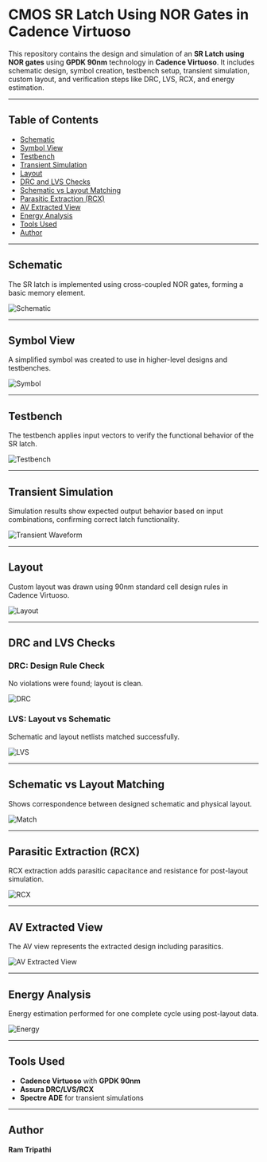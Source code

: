 # CMOS SR Latch Using NOR Gates in Cadence Virtuoso

This repository contains the design and simulation of an **SR Latch using NOR gates** using **GPDK 90nm** technology in **Cadence Virtuoso**. It includes schematic design, symbol creation, testbench setup, transient simulation, custom layout, and verification steps like DRC, LVS, RCX, and energy estimation.

---

## Table of Contents  
- [Schematic](#schematic)  
- [Symbol View](#symbol-view)  
- [Testbench](#testbench)  
- [Transient Simulation](#transient-simulation)  
- [Layout](#layout)  
- [DRC and LVS Checks](#drc-and-lvs-checks)  
- [Schematic vs Layout Matching](#schematic-vs-layout-matching)  
- [Parasitic Extraction (RCX)](#parasitic-extraction-rcx)  
- [AV Extracted View](#av-extracted-view)  
- [Energy Analysis](#energy-analysis)  
- [Tools Used](#tools-used)  
- [Author](#author)

---

## Schematic  
The SR latch is implemented using cross-coupled NOR gates, forming a basic memory element.

![Schematic](./SR_Latch_using_NOR_Schematic.png)

---

## Symbol View  
A simplified symbol was created to use in higher-level designs and testbenches.

![Symbol](./SR_Latch_using_NOR_Gates.png)

---

## Testbench  
The testbench applies input vectors to verify the functional behavior of the SR latch.

![Testbench](./SR_Latch_using_NOR_Tb.png)

---

## Transient Simulation  
Simulation results show expected output behavior based on input combinations, confirming correct latch functionality.

![Transient Waveform](./SR_Latch_using_NOR_Transient_waveform.png)

---

## Layout  
Custom layout was drawn using 90nm standard cell design rules in Cadence Virtuoso.

![Layout](./LAYOUT_SR_Latch_using_NOR.png)

---

## DRC and LVS Checks

### DRC: Design Rule Check  
No violations were found; layout is clean.

![DRC](./NO_DRC_SR_LATCH_usimg_NOR.png)

### LVS: Layout vs Schematic  
Schematic and layout netlists matched successfully.

![LVS](./LVS_RUN_SR_Latch_using_NOR.png)

---

## Schematic vs Layout Matching  
Shows correspondence between designed schematic and physical layout.

![Match](./Layout_and_schematic_match_SR_Latch_using_NOR_Gate.png)

---

## Parasitic Extraction (RCX)  
RCX extraction adds parasitic capacitance and resistance for post-layout simulation.

![RCX](./RCX_Run_SR_Latch_using_NOR.png)

---

## AV Extracted View  
The AV view represents the extracted design including parasitics.

![AV Extracted View](./AV_Extracted_view_SL_Latch_using_NOR.png)

---

## Energy Analysis  
Energy estimation performed for one complete cycle using post-layout data.

![Energy](./Energy_estimation_SR_Latch_using_NOR.png)

---

## Tools Used  
- **Cadence Virtuoso** with **GPDK 90nm**  
- **Assura DRC/LVS/RCX**  
- **Spectre ADE** for transient simulations

---

## Author  
**Ram Tripathi**
